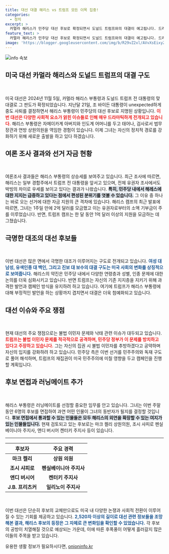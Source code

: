 ```yaml
---
title: 대선 대결 해리스 vs 트럼프 모든 이목 집중!
categories:
  - 정치
excerpt: >
  카멀라 해리스가 민주당 대선 후보로 확정되면서 도널드 트럼프와의 대결이 예고됩니다. 드라마틱한 대선 판도 속, 과반 지지를 받은 해리스의 선거 자금이 급증하면서 새로운 전환점이 될지 주목됩니다!
feature_text: >
  카멀라 해리스가 민주당 대선 후보로 확정되면서 도널드 트럼프와의 대결이 예고됩니다. 드라마틱한 대선 판도 속, 과반 지지를 받은 해리스의 선거 자금이 급증하면서 새로운 전환점이 될지 주목됩니다!
image: 'https://blogger.googleusercontent.com/img/b/R29vZ2xl/AVvXsEixyZcFfHzMRdzZMjFBmAUKJYCLCGyLL1o632UiGVXcaFdKo_bkvkuCioo0uUKlGfBVcT3P84aROyZIXSBEx3Aw5nCQ3pTgDom1WDC4m8eifvWiAmWEEVb4x6G_l8C0QH225ldMjyaFvpxGEBGNO37VmDTDMHGhJPq73UglMfDca1-0aw/s1600/blogspot.png'
---
```


<p><img src="https://blogger.googleusercontent.com/img/b/R29vZ2xl/AVvXsEixyZcFfHzMRdzZMjFBmAUKJYCLCGyLL1o632UiGVXcaFdKo_bkvkuCioo0uUKlGfBVcT3P84aROyZIXSBEx3Aw5nCQ3pTgDom1WDC4m8eifvWiAmWEEVb4x6G_l8C0QH225ldMjyaFvpxGEBGNO37VmDTDMHGhJPq73UglMfDca1-0aw/s1600/blogspot.png" alt="info 속보" /></p>

<h2 data-ke-size="size26">미국 대선 카멀라 해리스와 도널드 트럼프의 대결 구도</h2>

<p data-ke-size="size16">&nbsp;</p>

<p>미국 대선은 2024년 11월 5일, 카멀라 해리스 부통령과 도널드 트럼프 전 대통령의 맞대결로 그 판도가 확정되었습니다. 지난달 21일, 조 바이든 대통령이 unexpected하게 중도 사퇴를 결정하면서 해리스 부통령이 민주당의 대선 후보로 지명된 상황입니다. <b><span style="color: #ee2323;">이번 대선은 다양한 사회적 요소가 얽힌 이슈들로 인해 매우 드라마틱하게 전개되고 있습니다.</span></b> 해리스 부통령은 자메이카계 아버지와 인도계 어머니를 두고 태어나, 검사로서 법무장관과 연방 상원의원을 역임한 경험이 있습니다. 이제 그녀는 자신의 정치적 경로를 강화하기 위해 새로운 출발을 하고 있다 하겠습니다.</p>

<h2 data-ke-size="size26">여론 조사 결과와 선거 자금 현황</h2>

<p data-ke-size="size16">&nbsp;</p>

<p>여론조사 결과들은 해리스 부통령의 상승세를 보여주고 있습니다. 최근 조사에 따르면, 해리스는 일부 경합주에서 트럼프 전 대통령을 앞서고 있으며, 전체 유권자 조사에서도 박빙의 차이로 우세를 보이고 있다는 결과가 나왔습니다. <b><span style="background-color: #21538527;">특히, 민주당 내에서 해레스에 대한 지지는 급증하고 있다는 점에서 편성된 분위기를 엿볼 수 있습니다.</span></b> 그 이유 중 하나는 바로 오는 선거에 대한 자금 지원의 큰 격차에 있습니다. 해리스 캠프의 최근 발표에 따르면, 그녀는 1주일 만에 2억 달러를 모금했고 이는 유권자로부터의 소액 기부금이 주를 이루었습니다. 반면, 트럼프 캠프는 한 달 동안 1억 달러 이상의 지원을 모금하는 데 그쳤습니다.</p>

<h2 data-ke-size="size26">극명한 대조의 대선 후보들</h2>

<p data-ke-size="size16">&nbsp;</p>

<p>이번 대선은 많은 면에서 극명한 대조가 이루어지는 구도로 전개되고 있습니다. <b><span style="color: #1a5490;">여성 대 남성, 유색인종 대 백인, 그리고 진보 대 보수의 대결 구도는 미국 사회의 변화를 상징적으로 보여줍니다.</span></b> 해리스의 약진은 민주당 내에서 다양한 연령층과 성별, 인종 문제에 대한 논의를 더욱 심화시키고 있습니다. 반면 트럼프는 자신의 기존 지지층을 지키기 위해 과격한 발언과 캠페인 방식을 유지하려 하고 있습니다. 여기에 트럼프가 해리스 부통령에 대해 부정적인 발언을 하는 상황까지 겹치면서 대결은 더욱 첨예화되고 있습니다.</p>

<h2 data-ke-size="size26">대선 이슈와 주요 쟁점</h2>

<p data-ke-size="size16">&nbsp;</p>

<p>현재 대선의 주요 쟁점으로는 불법 이민자 문제와 낙태 관련 이슈가 대두되고 있습니다. <b><span style="color: #ee2323;">트럼프는 불법 이민자 문제를 적극적으로 공격하며, 민주당 정부가 이 문제를 방치하고 있다고 주장하고 있습니다.</span></b> 그는 자신의 집권 시 불법 이민자를 추방하겠다고 공약하며 자신의 입지를 강화하려 하고 있습니다. 민주당 측은 이번 선거를 민주주의와 독재 구도로 풀어 해석하며, 트럼프의 재집권이 미국 민주주의에 미칠 영향을 두고 캠페인을 진행할 계획입니다.</p>

<h2 data-ke-size="size26">후보 면접과 러닝메이트 추가</h2>

<p data-ke-size="size16">&nbsp;</p>

<p>해리스 부통령은 러닝메이트를 선정할 중요한 임무를 안고 있습니다. 그녀는 이번 주말 동안 6명의 후보를 면접하여 과연 어떤 인물이 그녀의 동반자가 될지를 결정할 것입니다. <b><span style="background-color: #21538527;">후보 면접에서 통과할 수 있는 인물들은 모두 해리스의 외연을 확장할 수 있는 여지가 있는 인물들입니다.</span></b> 현재 검토되고 있는 후보로는 마크 켈리 상원의원, 조시 샤피로 펜실베이니아 주지사, 앤디 버시어 켄터키 주지사 등이 있습니다.</p>

<hr>

<table style="width: 100%;">
    <thead>
        <tr>
            <th style="text-align: center;">후보자</th>
            <th style="text-align: center;">주요 경력</th>
        </tr>
    </thead>
    <tbody>
        <tr>
           <td style="text-align: center; height: 17px;"><b>마크 켈리</b></td>
           <td style="text-align: center; height: 17px;"><b>상원 의원</b></td>
        </tr>
        <tr>
           <td style="text-align: center; height: 17px;"><b>조시 샤피로</b></td>
           <td style="text-align: center; height: 17px;"><b>펜실베이니아 주지사</b></td>
        </tr>
        <tr>
           <td style="text-align: center; height: 17px;"><b>앤디 버시어</b></td>
           <td style="text-align: center; height: 17px;"><b>켄터키 주지사</b></td>
        </tr>
        <tr>
           <td style="text-align: center; height: 17px;"><b>J.B. 프리츠커</b></td>
           <td style="text-align: center; height: 17px;"><b>일리노이 주지사</b></td>
        </tr>
    </tbody>
</table>

<p data-ke-size="size16">&nbsp;</p>

<p>이번 대선은 단순히 후보의 교체만으로도 미국 내 다양한 논쟁과 사회적 전환이 이루어질 수 있는 기회를 제공하고 있습니다. <b><span style="color: #1a5490;">2,520자 이상의 길이로 대선 관련 정보들을 조망해본 결과, 해리스 후보의 등장은 그 자체로 큰 변화임을 확인할 수 있었습니다.</span></b> 각 후보의 공방이 치열해질 것으로 예상되는 가운데, 이에 따른 후폭풍이 어떻게 흘러갈지 많은 이들의 주목을 받고 있습니다.</p>
유용한 생활 정보가 필요하시다면, <a href="https://onioninfo.kr" rel="dofollow">onioninfo.kr</a>


